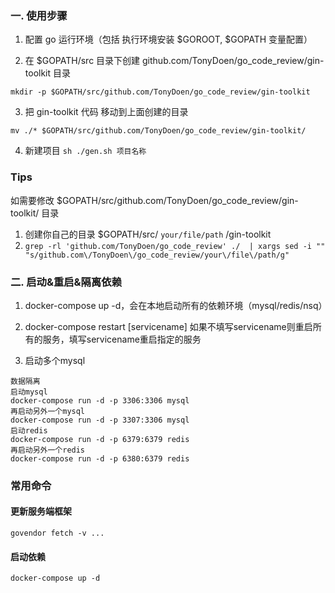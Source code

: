 
### 一. 使用步骤
1. 配置 go 运行环境（包括 执行环境安装 $GOROOT, $GOPATH 变量配置）

2. 在 $GOPATH/src 目录下创建 github.com/TonyDoen/go_code_review/gin-toolkit 目录
```
mkdir -p $GOPATH/src/github.com/TonyDoen/go_code_review/gin-toolkit
```
3. 把 gin-toolkit 代码 移动到上面创建的目录
```
mv ./* $GOPATH/src/github.com/TonyDoen/go_code_review/gin-toolkit/
```
4. 新建项目
`sh ./gen.sh 项目名称`


### Tips
如需要修改 $GOPATH/src/github.com/TonyDoen/go_code_review/gin-toolkit/ 目录
1. 创建你自己的目录 $GOPATH/src/ `your/file/path` /gin-toolkit
2. `grep -rl 'github.com/TonyDoen/go_code_review' ./  | xargs sed -i "" "s/github.com\/TonyDoen\/go_code_review/your\/file\/path/g"`


### 二. 启动&重启&隔离依赖
1. docker-compose up -d，会在本地启动所有的依赖环境（mysql/redis/nsq）

2. docker-compose restart [servicename] 如果不填写servicename则重启所有的服务，填写servicename重启指定的服务

3. 启动多个mysql
```
数据隔离
启动mysql
docker-compose run -d -p 3306:3306 mysql
再启动另外一个mysql
docker-compose run -d -p 3307:3306 mysql
启动redis
docker-compose run -d -p 6379:6379 redis
再启动另外一个redis
docker-compose run -d -p 6380:6379 redis
```

### 常用命令

#### 更新服务端框架
`govendor fetch -v ...`

#### 启动依赖
`docker-compose up -d`
